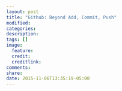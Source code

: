 ```yaml
---
layout: post
title: "Github: Beyond Add, Commit, Push"
modified:
categories: 
description:
tags: []
image:
  feature:
  credit:
  creditlink:
comments:
share:
date: 2015-11-06T13:35:19-05:00
---
```

